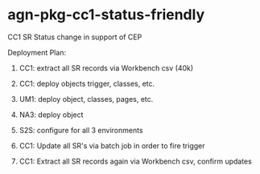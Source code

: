 agn-pkg-cc1-status-friendly
===========================

CC1 SR Status change in support of CEP


Deployment Plan:

1. CC1: extract all SR records via Workbench csv (40k)

2. CC1: deploy objects trigger, classes, etc.

3. UM1: deploy object, classes, pages, etc.

4. NA3: deploy object

5. S2S: configure for all 3 environments

6. CC1: Update all SR's via batch job in order to fire trigger

7. CC1: Extract all SR records again via Workbench csv, confirm updates

